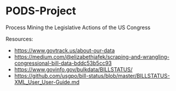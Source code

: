 # PODS-Project
Process Mining the Legislative Actions of the US Congress

Resources:
- https://www.govtrack.us/about-our-data
- https://medium.com/@elizabethjafek/scraping-and-wrangling-congressional-bill-data-bddc53b5cc93
- https://www.govinfo.gov/bulkdata/BILLSTATUS/
- https://github.com/usgpo/bill-status/blob/master/BILLSTATUS-XML_User_User-Guide.md
